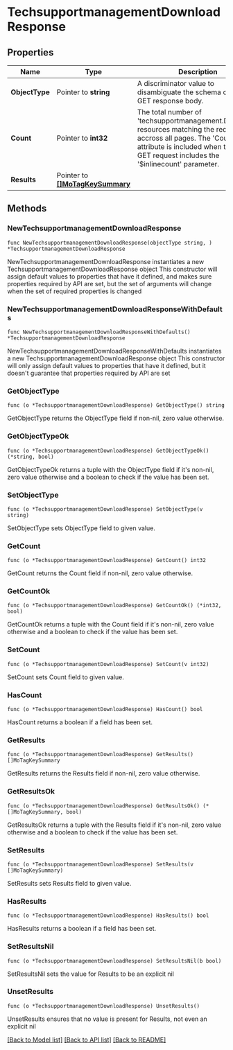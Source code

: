 # TechsupportmanagementDownloadResponse

## Properties

Name | Type | Description | Notes
------------ | ------------- | ------------- | -------------
**ObjectType** | Pointer to **string** | A discriminator value to disambiguate the schema of a HTTP GET response body. | 
**Count** | Pointer to **int32** | The total number of &#39;techsupportmanagement.Download&#39; resources matching the request, accross all pages. The &#39;Count&#39; attribute is included when the HTTP GET request includes the &#39;$inlinecount&#39; parameter. | [optional] 
**Results** | Pointer to [**[]MoTagKeySummary**](mo.TagKeySummary.md) |  | [optional] 

## Methods

### NewTechsupportmanagementDownloadResponse

`func NewTechsupportmanagementDownloadResponse(objectType string, ) *TechsupportmanagementDownloadResponse`

NewTechsupportmanagementDownloadResponse instantiates a new TechsupportmanagementDownloadResponse object
This constructor will assign default values to properties that have it defined,
and makes sure properties required by API are set, but the set of arguments
will change when the set of required properties is changed

### NewTechsupportmanagementDownloadResponseWithDefaults

`func NewTechsupportmanagementDownloadResponseWithDefaults() *TechsupportmanagementDownloadResponse`

NewTechsupportmanagementDownloadResponseWithDefaults instantiates a new TechsupportmanagementDownloadResponse object
This constructor will only assign default values to properties that have it defined,
but it doesn't guarantee that properties required by API are set

### GetObjectType

`func (o *TechsupportmanagementDownloadResponse) GetObjectType() string`

GetObjectType returns the ObjectType field if non-nil, zero value otherwise.

### GetObjectTypeOk

`func (o *TechsupportmanagementDownloadResponse) GetObjectTypeOk() (*string, bool)`

GetObjectTypeOk returns a tuple with the ObjectType field if it's non-nil, zero value otherwise
and a boolean to check if the value has been set.

### SetObjectType

`func (o *TechsupportmanagementDownloadResponse) SetObjectType(v string)`

SetObjectType sets ObjectType field to given value.


### GetCount

`func (o *TechsupportmanagementDownloadResponse) GetCount() int32`

GetCount returns the Count field if non-nil, zero value otherwise.

### GetCountOk

`func (o *TechsupportmanagementDownloadResponse) GetCountOk() (*int32, bool)`

GetCountOk returns a tuple with the Count field if it's non-nil, zero value otherwise
and a boolean to check if the value has been set.

### SetCount

`func (o *TechsupportmanagementDownloadResponse) SetCount(v int32)`

SetCount sets Count field to given value.

### HasCount

`func (o *TechsupportmanagementDownloadResponse) HasCount() bool`

HasCount returns a boolean if a field has been set.

### GetResults

`func (o *TechsupportmanagementDownloadResponse) GetResults() []MoTagKeySummary`

GetResults returns the Results field if non-nil, zero value otherwise.

### GetResultsOk

`func (o *TechsupportmanagementDownloadResponse) GetResultsOk() (*[]MoTagKeySummary, bool)`

GetResultsOk returns a tuple with the Results field if it's non-nil, zero value otherwise
and a boolean to check if the value has been set.

### SetResults

`func (o *TechsupportmanagementDownloadResponse) SetResults(v []MoTagKeySummary)`

SetResults sets Results field to given value.

### HasResults

`func (o *TechsupportmanagementDownloadResponse) HasResults() bool`

HasResults returns a boolean if a field has been set.

### SetResultsNil

`func (o *TechsupportmanagementDownloadResponse) SetResultsNil(b bool)`

 SetResultsNil sets the value for Results to be an explicit nil

### UnsetResults
`func (o *TechsupportmanagementDownloadResponse) UnsetResults()`

UnsetResults ensures that no value is present for Results, not even an explicit nil

[[Back to Model list]](../README.md#documentation-for-models) [[Back to API list]](../README.md#documentation-for-api-endpoints) [[Back to README]](../README.md)


